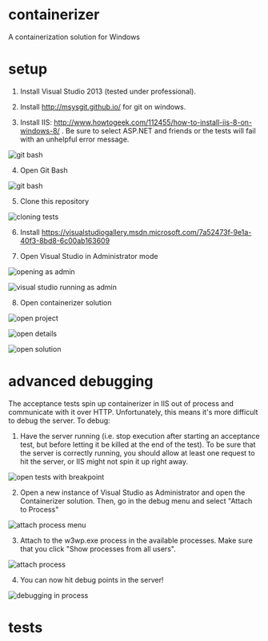 containerizer
=============

A containerization solution for Windows

setup
=====
1) Install Visual Studio 2013 (tested under professional).

2) Install http://msysgit.github.io/ for git on windows.

3) Install IIS: http://www.howtogeek.com/112455/how-to-install-iis-8-on-windows-8/ . Be sure to select ASP.NET and friends or the tests will fail with an unhelpful error message.

![git bash](https://github.com/pivotal-cf-experimental/containerizer/blob/readme/README_images/iis_options.png)

4) Open Git Bash

![git bash](https://github.com/pivotal-cf-experimental/containerizer/blob/readme/README_images/git_bash.png)

5) Clone this repository

![cloning](https://github.com/pivotal-cf-experimental/containerizer/blob/readme/README_images/cloning.png)
tests

6) Install https://visualstudiogallery.msdn.microsoft.com/7a52473f-9e1a-40f3-8bd8-6c00ab163609

7) Open Visual Studio in Administrator mode

![opening as admin](https://github.com/pivotal-cf-experimental/containerizer/blob/readme/README_images/open_as_admin.png)

![visual studio running as admin](https://github.com/pivotal-cf-experimental/containerizer/blob/readme/README_images/showing_vs_running_as_admin.png)

8) Open containerizer solution

![open project](https://github.com/pivotal-cf-experimental/containerizer/blob/readme/README_images/open_project.png)

![open details](https://github.com/pivotal-cf-experimental/containerizer/blob/readme/README_images/open_details.png)

![open solution](https://github.com/pivotal-cf-experimental/containerizer/blob/readme/README_images/open_solution.png)


advanced debugging
==================

The acceptance tests spin up containerizer in IIS out of process and communicate with it over HTTP. Unfortunately, this means it's more difficult to debug the server. To debug:

1) Have the server running (i.e. stop execution after starting an acceptance test, but before letting it be killed at the end of the test). To be sure that the server is correctly running, you should allow at least one request to hit the server, or IIS might not spin it up right away.

![open tests with breakpoint](https://github.com/pivotal-cf-experimental/containerizer/blob/readme/README_images/open_tests_with_breakpoint.png)

2) Open a new instance of Visual Studio as Administrator and open the Containerizer solution. Then, go in the debug menu and select "Attach to Process"

![attach process menu](https://github.com/pivotal-cf-experimental/containerizer/blob/readme/README_images/attach_to_process_menu.png)

3) Attach to the w3wp.exe process in the available processes. Make sure that you click "Show processes from all users".

![attach process](https://github.com/pivotal-cf-experimental/containerizer/blob/readme/README_images/attach_process.png)

4) You can now hit debug points in the server!

![debugging in process](https://github.com/pivotal-cf-experimental/containerizer/blob/readme/README_images/debugging_in_process.png)

tests
=====

